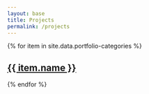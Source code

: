 ```yaml
---
layout: base
title: Projects
permalink: /projects
---
```


<main>
    <div id="category-list">
        {% for item in site.data.portfolio-categories %}
            <a href="{{ item.link }}" style="background-image: url('{{ item.image }}');"><h2>{{ item.name }}</h2></a>
        {% endfor %}
    </div>
</main>
